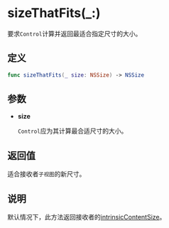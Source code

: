 # sizeThatFits(_:)

要求`Control`计算并返回最适合指定尺寸的大小。

## 定义

```swift
func sizeThatFits(_ size: NSSize) -> NSSize
```

## 参数

* **size**

    `Control`应为其计算最合适尺寸的大小。

## 返回值

适合接收者`子视图`的新尺寸。

## 说明

默认情况下，此方法返回接收者的[intrinsicContentSize]()。